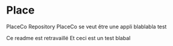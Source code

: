 # Place
PlaceCo Repository
PlaceCo se veut être une appli blablabla test

Ce readme est retravaillé
Et ceci est un test blabal